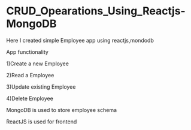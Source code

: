 # CRUD_Opearations_Using_Reactjs-MongoDB

Here I created simple Employee app using reactjs,mondodb

App functionality

1)Create a new Employee

2)Read a Employee

3)Update existing Employee

4)Delete Employee

MongoDB is used to store employee schema

ReactJS is used for frontend
